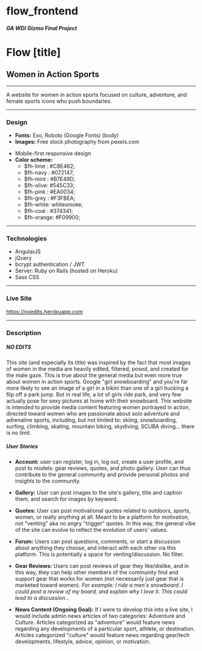 # flow_frontend

##### GA WDI Gizmo Final Project

# Flow [title]
## Women in Action Sports

---

A website for women in action sports focused on culture, adventure, and female sports icons who push boundaries.

---

### Design

* **Fonts:** Exo, Roboto (Google Fonts) (body)
* **Images:** Free stock photography from pexels.com
<!-- * **Frameworks:** -->
* Mobile-first responsive design
* **Color scheme:**
  * $fh-lime : #C8E462;
  * $fh-navy : #072147;
  * $fh-mint : #B7E49D;
  * $fh-olive: #545C33;
  * $fh-pink : #EA0034;
  * $fh-grey : #F3FBEA;
  * $fh-white: whitesmoke;
  * $fh-coal : #374341;
  * $fh-orange: #F09900;

---

### Technologies

* AngularJS
* jQuery
* bcrypt authentication / JWT
* Server: Ruby on Rails (hosted on Heroku)
* Sass CSS

---

### Live Site

https://noedits.herokuapp.com

---

### Description

##### NO EDITS

This site (and especially its title) was inspired by the fact that most images of women in the media are heavily edited, filtered, posed, and created for the male gaze. This is true about the general media but even more true about women in action sports. Google "girl snowboarding" and you're far more likely to see an image of a girl in a bikini than one of a girl hucking a flip off a park jump. But in real life, a lot of girls ride park, and very few actually pose for sexy pictures at home with their snowboard. This website is intended to provide media content featuring women portrayed in action, directed toward women who are passionate about solo adventure and adrenaline sports, including, but not limited to: skiing, snowboarding, surfing, climbing, skating, mountain biking, skydiving, SCUBA diving... there is no limit.

##### User Stories

* **Account:** user can register, log in, log out, create a user profile, and post to models: gear reviews, quotes, and photo gallery. User can thus contribute to the general community and provide personal photos and insights to the community.

* **Gallery:** User can post images to the site's gallery, title and caption them, and search for images by keyword.

* **Quotes:** User can post motivational quotes related to outdoors, sports, women, or really anything at all. Meant to be a platform for motivation, not "venting" aka no angry "trigger" quotes. In this way, the general vibe of the site can evolve to reflect the evolution of users' values.

* **Forum:** Users can post questions, comments, or start a discussion about anything they choose, and interact with each other via this platform. This is potentially a space for venting/discussion. No filter.

* **Gear Reviews:** Users can post reviews of gear they like/dislike, and in this way, they can help other members of the community find and support gear that works for women (not necessarily just gear that is marketed toward women). *For example: I ride a men's snowboard. I could post a review of my board, and explain why I love it. This could lead to a discussion...*

* **News Content (Ongoing Goal):** If I were to develop this into a live site, I would include admin news articles of two categories: Adventure and Culture. Articles categorized as "adventure" would feature news regarding any developments of a particular sport, athlete, or destination. Articles categorized "culture" would feature news regarding gear/tech developments, lifestyle, advice, opinion, or motivation.
